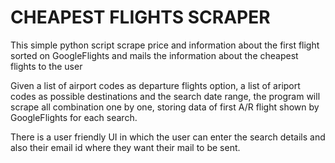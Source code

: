 # CHEAPEST FLIGHTS SCRAPER 

This simple python script scrape price and information about the first flight sorted on GoogleFlights and mails the information about the cheapest flights to the user

Given a list of airport codes as departure flights option, a list of ariport codes as possible destinations and the search date range, the program will scrape all combination one by one, storing data of first A/R flight shown by GoogleFlights for each search.

There is a user friendly UI in which the user can enter the search details and also their email id where they want their mail to be sent.